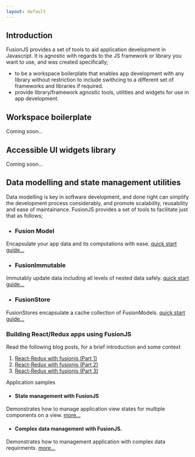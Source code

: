 ```yaml
---
layout: default
---
```


## [](#header-2)Introduction
FusionJS provides a set of tools to aid application development in Javascript. 
It is agnostic with regards to the JS framework or library you want to use, 
and was created specifically;

 *  to be a workspace boilerplate that enables app development with any library without restriction to include swithcing to a different set of frameworks and libraries if required. 
 *  provide library/framework agnostic tools, utilities and widgets for use in app development.

## [](#header-2)Workspace boilerplate
Coming soon...

## [](#header-2)Accessible UI widgets library
Coming soon...

## [](#header-2)Data modelling and state management utilities

Data modelling is key in software development, and done right can simplify the development process considerably,
and promote scalability, reusability and ease of maintainance. FusionJS provides a set of tools to facilitate
just that as follows;

* ### [](#header-3) Fusion Model
Encapsulate your app data and its computations with ease.
[quick start guide...](fusion-model-quick-starter-guide)

* ### [](#header-3)FusionImmutable
Immutably update data including all levels of nested data safely. [quick start guide...](fusion-immutable)

* ### [](#header-3)FusionStore
FusionStores encapsulate a cache collection of FusionModels. [quick start guide...](fusion-store)


### Building React/Redux apps using FusionJS

 Read the following blog posts, for a brief introduction and some context
 1. <a href="http://developer.roadrulesz.com/blog/react_redux_with_fusionjs.html" target="_blank">React-Redux with fusionjs (Part 1)</a>
 2. <a href="http://developer.roadrulesz.com/blog/react_redux_with_fusionjs_2.html" target="_blank">React-Redux with fusionjs (Part 2)</a>
 3. <a href="http://developer.roadrulesz.com/blog/react_redux_with_fusionjs_3.html" target="_blank">React-Redux with fusionjs (Part 3)</a>
 

Application samples
 * #### State management with FusionJS 
 Demonstrates how to manage application view states for multiple components on a view. [more...](state-management)
 * #### Complex data management with FusionJS. 
 Demonstrates how to management application with complex data requirments. [more...](complex-data)

    


